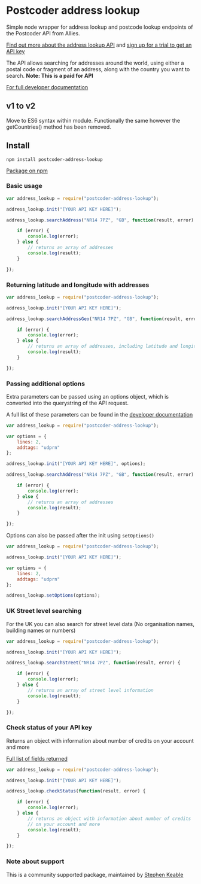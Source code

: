 # Postcoder address lookup

Simple node wrapper for address lookup and postcode lookup endpoints of the
Postcoder API from Allies.

[Find out more about the address lookup API](https://postcoder.com/address-lookup)
and [sign up for a trial to get an API key](https://postcoder.com/sign-up)

The API allows searching for addresses around the world, using either a
postal code or fragment of an address, along with the country you want to search.
**Note: This is a paid for API**

[For full developer documentation](https://postcoder.com/docs/address-lookup)

## v1 to v2

Move to ES6 syntax within module.
Functionally the same however the getCountries() method has been removed.

## Install

`npm install postcoder-address-lookup`

[Package on npm](https://www.npmjs.com/package/postcoder-address-lookup)

### Basic usage

```javascript
var address_lookup = require("postcoder-address-lookup");

address_lookup.init("[YOUR API KEY HERE]");

address_lookup.searchAddress("NR14 7PZ", "GB", function(result, error) {

    if (error) {
        console.log(error);
    } else {
        // returns an array of addresses
        console.log(result);
    }

});
```

### Returning latitude and longitude with addresses

```javascript
var address_lookup = require("postcoder-address-lookup");

address_lookup.init("[YOUR API KEY HERE]");

address_lookup.searchAddressGeo("NR14 7PZ", "GB", function(result, error) {

    if (error) {
        console.log(error);
    } else {
        // returns an array of addresses, including latitude and longitude
        console.log(result);
    }

});
```

### Passing additional options

Extra parameters can be passed using an options object, which is
converted into the querystring of the API request.

A full list of these parameters can be found in the
[developer documentation](https://postcoder.com/docs/address-lookup#additional-data)

```javascript
var address_lookup = require("postcoder-address-lookup");

var options = {
    lines: 2,
    addtags: "udprn"
};

address_lookup.init("[YOUR API KEY HERE]", options);

address_lookup.searchAddress("NR14 7PZ", "GB", function(result, error) {

    if (error) {
        console.log(error);
    } else {
        // returns an array of addresses
        console.log(result);
    }

});
```

Options can also be passed after the init using `setOptions()`

```javascript
var address_lookup = require("postcoder-address-lookup");

address_lookup.init("[YOUR API KEY HERE]");

var options = {
    lines: 2,
    addtags: "udprn"
};

address_lookup.setOptions(options);

```

### UK Street level searching

For the UK you can also search for street level data (No organisation names,
  building names or numbers)

```javascript
var address_lookup = require("postcoder-address-lookup");

address_lookup.init("[YOUR API KEY HERE]");

address_lookup.searchStreet("NR14 7PZ", function(result, error) {

    if (error) {
        console.log(error);
    } else {
        // returns an array of street level information
        console.log(result);
    }

});
```

### Check status of your API key

Returns an object with information about number of credits on your account and more

[Full list of fields returned](https://postcoder.com/docs/status)

```javascript
var address_lookup = require("postcoder-address-lookup");

address_lookup.init("[YOUR API KEY HERE]");

address_lookup.checkStatus(function(result, error) {

    if (error) {
        console.log(error);
    } else {
        // returns an object with information about number of credits
        // on your account and more
        console.log(result);
    }

});
```

### Note about support

This is a community supported package, maintained by [Stephen Keable](https://github.com/stephenkeable)
